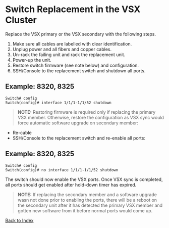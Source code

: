 # Switch Replacement in the VSX Cluster

Replace the VSX primary or the VSX secondary with the following steps. 

1. Make sure all cables are labelled with clear identification. 
2. Unplug power and all fibers and copper cables. 
3. Un-rack the failing unit and rack the replacement unit. 
4. Power-up the unit. 
5. Restore switch firmware (see note below) and configuration. 
6. SSH/Console to the replacement switch and shutdown all ports.

## Example: 8320, 8325 

```text
Switch# config
Switch(config)# interface 1/1/1-1/1/52 shutdown
``` 

> **NOTE:** Restoring firmware is required only if replacing the primary VSX member. Otherwise, restore the configuration as VSX sync would force automatic software upgrade on secondary member: 

   * Re-cable
   * SSH/Console to the replacement switch and re-enable all ports: 

## Example: 8320, 8325

```text
Switch# config
Switch(config)# no interface 1/1/1-1/1/52 shutdown
``` 

The switch should now enable the VSX ports. Once VSX sync is completed, all ports should get enabled after hold-down timer has expired. 

> **NOTE:** If replacing the secondary member and a software upgrade wasn not done prior to enabling the ports, there will be a reboot on the secondary unit after it has detected the primary VSX member and gotten new software from it before normal ports would come up.

[Back to Index](../index.md)

